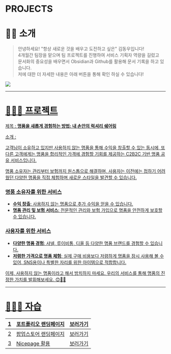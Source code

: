 # PROJECTS

# 👋🏻 소개
> 안녕하세요! "항상 새로운 것을 배우고 도전하고 싶은" 김동우입니다! <br>
> 4개월간 팀장을 맡으며 팀 프로젝트를 진행하여 서비스 기획자 역량을 길렀고 <br>
> 문서화의 중요성을 배우면서 Obsidian과 Github를 활용해 문서 기록을 하고 있습니다. <br>
> 저에 대한 더 자세한 내용은 아래 버튼을 통해 확인 하실 수 있습니다!

<!--노션 버튼-->
<a href="https://www.notion.so/Resum-faf88f2c664f488ba47b1786d90cc85a">
  <img src="https://img.shields.io/badge/Notion-000000?style=for-the-badge&logo=notion&logoColor=white"
</a>

---

# 🧑🏻‍💻 프로젝트

제목 : **명품을 새롭게 경험하는 방법: 내 손안의 럭셔리 쉐어링**

소개 :

  고객님이 소유하고 있지만 사용하지 않는 명품을 통해 수익을 창출할 수 있는 동시에, 또 다른 고객에게는 명품을 합리적인 가격에 경험할 기회를 제공하는 C2B2C 기반 명품 공유 서비스입니다.
    
  명품 소유자는 관리부터 보험까지 원스톱으로 해결하며, 사용자는 이전에는 접하기 어려웠던 다양한 명품을 직접 체험하며 새로운 스타일을 발견할 수 있습니다.
  
  ### 명품 소유자를 위한 서비스
  
  - **수익 창출**: 사용하지 않는 명품으로 추가 수익을 얻을 수 있습니다.
  - **명품 관리 및 보험 서비스**: 전문적인 관리와 보험 가입으로 명품을 안전하게 보호할 수 있습니다.
  
  ### 사용자를 위한 서비스
  
  - **다양한 명품 경험**: 샤넬, 루이비통, 디올 등 다양한 명품 브랜드를 경험할 수 있습니다.
  - **저렴한 가격으로 명품 체험**: 실제 구매 비용보다 저렴하게 명품을 잠시 사용해 볼 수 있어, SNS용이나 특별한 자리를 위한 아이템으로 적합합니다.
  
   이제, 사용하지 않는 명품이라고 해서 방치하지 마세요. 우리의 서비스를 통해 명품의 진정한 가치를 발휘해보세요. 😊👜👠

---

# 🧑🏻‍🏫 자습

|1|포트폴리오 랜딩페이지|[보러가기](https://jameshj0137.github.io/projects/portfolio1.html)|
|---|---|---|
|2|팝업스토어 랜딩페이지|[보러가기](https://jameshj0137.github.io/mysite/LandingPage1)|
|3|Nicepage 활용|[보러가기](https://jameshj0137.github.io/mysite2/index.html)|
